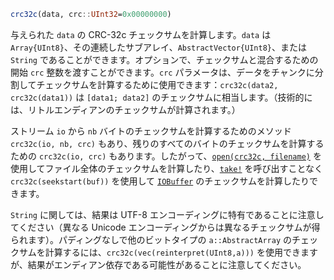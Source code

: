 ```julia
crc32c(data, crc::UInt32=0x00000000)
```

与えられた `data` の CRC-32c チェックサムを計算します。`data` は `Array{UInt8}`、その連続したサブアレイ、`AbstractVector{UInt8}`、または `String` であることができます。オプションで、チェックサムと混合するための開始 `crc` 整数を渡すことができます。`crc` パラメータは、データをチャンクに分割してチェックサムを計算するために使用できます：`crc32c(data2, crc32c(data1))` は `[data1; data2]` のチェックサムに相当します。（技術的には、リトルエンディアンのチェックサムが計算されます。）

ストリーム `io` から `nb` バイトのチェックサムを計算するためのメソッド `crc32c(io, nb, crc)` もあり、残りのすべてのバイトのチェックサムを計算するための `crc32c(io, crc)` もあります。したがって、[`open(crc32c, filename)`](@ref) を使用してファイル全体のチェックサムを計算したり、[`take!`](@ref) を呼び出すことなく `crc32c(seekstart(buf))` を使用して [`IOBuffer`](@ref) のチェックサムを計算したりできます。

`String` に関しては、結果は UTF-8 エンコーディングに特有であることに注意してください（異なる Unicode エンコーディングからは異なるチェックサムが得られます）。パディングなしで他のビットタイプの `a::AbstractArray` のチェックサムを計算するには、`crc32c(vec(reinterpret(UInt8,a)))` を使用できますが、結果がエンディアン依存である可能性があることに注意してください。
